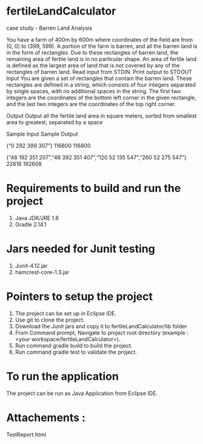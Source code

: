 # fertileLandCalculator

case study - Barren Land Analysis

You have a farm of 400m by 600m where coordinates of the field are from (0, 0) to (399, 599). A portion of the farm is barren, and all the barren land is in the form of rectangles. Due to these rectangles of barren land, the remaining area of fertile land is in no particular shape. An area of fertile land is defined as the largest area of land that is not covered by any of the rectangles of barren land. Read input from STDIN. Print output to STDOUT Input You are given a set of rectangles that contain the barren land. These rectangles are defined in a string, which consists of four integers separated by single spaces, with no additional spaces in the string. The first two integers are the coordinates of the bottom left corner in the given rectangle, and the last two integers are the coordinates of the top right corner.

Output Output all the fertile land area in square meters, sorted from smallest area to greatest, separated by a space

Sample Input                                                                Sample Output

{“0 292 399 307”}                                                           116800  116800

{“48 192 351 207”,“48 392 351 407”,“120 52 135 547”,“260 52 275 547”}       22816 192608 

# Requirements to build and run the project
1) Java JDK/JRE 1.8 
2) Gradle 2.14.1 

# Jars needed for Junit testing
1) Junit-4.12.jar 
2) hamcrest-core-1.3.jar

# Pointers to setup the project
1) The project can be set up in Eclipse IDE.
2) Use git to clone the project.
3) Download the Junit jars and copy it to fertileLandCalculator/lib folder
3) From Command prompt, Navigate to project root directory (example : <your workspace/fertileLandCalculator>).
4) Run command gradle build to build the project.
5) Run command gradle test to validate the project.

# To run the application 
The project can be run as Java Application from Eclipse IDE.

# Attachements : 
TestReport.html


